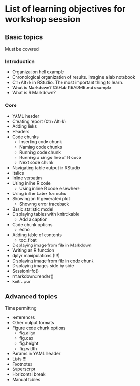 # List of learning objectives for workshop session

## Basic topics

Must be covered

### Introduction

* Organization hell example
* Chronological organization of results. Imagine a lab notebook
* Ctr+Alt+k in RStudio. The most important thing to learn.
* What is Markdown? GitHub README.md example
* What is R Markdown?

### Core

* YAML header
* Creating report (Ctr+Alt+k)
* Adding links
* Headers
* Code chunks
    + Inserting code chunk
    + Naming code chunks
    + Running code chunk
    + Running a sinlge line of R code
    + Next code chunk
* Navigating table output in RStudio
* Italics
* Inline verbatim
* Using inline R code
    + Using inline R code elsewhere
* Using inline Latex formulas
* Showing an R generated plot
    + Showing error traceback
* Basic statistic model
* Displaying tables with knitr::kable
    + Add a caption
* Code chunk options
    + echo
* Adding table of contents
    + toc_float
* Displaying image from file in Markdown
* Writing an R function
* dplyr manipulations (!!!)
* Displaying image from file in code chunk
* Displaying images side by side
* SessionInfo()
* rmarkdown::render()
* knitr::purl

## Advanced topics

Time permitting

* References
* Other output formats
* Figure code chunk options
    + fig.align
    + fig.cap
    + fig.height
    + fig.width
* Params in YAML header
* Lists !!!
* Footnotes
* Superscript
* Horizontal break
* Manual tables

